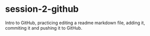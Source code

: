 # session-2-github
Intro to GitHub, practicing editing a readme markdown file, adding it, commiting it and pushing it to GitHub.
